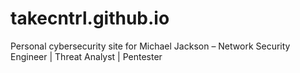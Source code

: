 # takecntrl.github.io
Personal cybersecurity site for Michael Jackson – Network Security Engineer | Threat Analyst | Pentester
